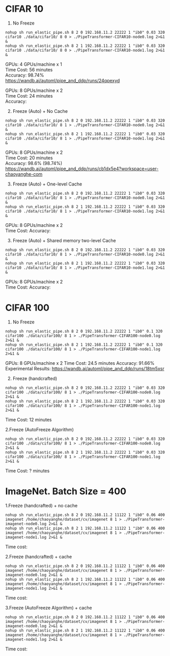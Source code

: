 # CIFAR 10

1. No Freeze
```
nohup sh run_elastic_pipe.sh 8 2 0 192.168.11.2 22222 1 "ib0" 0.03 320 cifar10 ./data/cifar10/ 8 0 > ./PipeTransformer-CIFAR10-node0.log 2>&1 &
nohup sh run_elastic_pipe.sh 8 2 1 192.168.11.2 22222 1 "ib0" 0.03 320 cifar10 ./data/cifar10/ 8 0 > ./PipeTransformer-CIFAR10-node1.log 2>&1 &
```
GPUs: 4 GPUs/machine x 1 \
Time Cost: 56 minutes \
Accuracy: 98.74% \
https://wandb.ai/automl/pipe_and_ddp/runs/24qpexyd 

GPUs: 8 GPUs/machine x 2 \
Time Cost: 24 minutes \
Accuracy: 

2. Freeze (Auto) + No Cache
```
nohup sh run_elastic_pipe.sh 8 2 0 192.168.11.2 22222 1 "ib0" 0.03 320 cifar10 ./data/cifar10/ 8 1 > ./PipeTransformer-CIFAR10-node0.log 2>&1 &
nohup sh run_elastic_pipe.sh 8 2 1 192.168.11.2 22222 1 "ib0" 0.03 320 cifar10 ./data/cifar10/ 8 1 > ./PipeTransformer-CIFAR10-node1.log 2>&1 &
```
GPUs: 8 GPUs/machine x 2 \
Time Cost: 20 minutes \
Accuracy: 98.6% (98.74%) \
https://wandb.ai/automl/pipe_and_ddp/runs/cb1dx5e4?workspace=user-chaoyanghe-com



3. Freeze (Auto) + One-level Cache
```
nohup sh run_elastic_pipe.sh 8 2 0 192.168.11.2 22222 1 "ib0" 0.03 320 cifar10 ./data/cifar10/ 8 1 > ./PipeTransformer-CIFAR10-node0.log 2>&1 &
nohup sh run_elastic_pipe.sh 8 2 1 192.168.11.2 22222 1 "ib0" 0.03 320 cifar10 ./data/cifar10/ 8 1 > ./PipeTransformer-CIFAR10-node1.log 2>&1 &
```
GPUs: 8 GPUs/machine x 2 \
Time Cost: 
Accuracy: 

3. Freeze (Auto) + Shared memory two-level Cache
```
nohup sh run_elastic_pipe.sh 8 2 0 192.168.11.2 22222 1 "ib0" 0.03 320 cifar10 ./data/cifar10/ 8 1 > ./PipeTransformer-CIFAR10-node0.log 2>&1 &
nohup sh run_elastic_pipe.sh 8 2 1 192.168.11.2 22222 1 "ib0" 0.03 320 cifar10 ./data/cifar10/ 8 1 > ./PipeTransformer-CIFAR10-node1.log 2>&1 &
```
GPUs: 8 GPUs/machine x 2 \
Time Cost: 
Accuracy: 

# CIFAR 100
1. No Freeze
```
nohup sh run_elastic_pipe.sh 8 2 0 192.168.11.2 22222 1 "ib0" 0.1 320 cifar100 ./data/cifar100/ 8 1 > ./PipeTransformer-CIFAR100-node0.log 2>&1 &
nohup sh run_elastic_pipe.sh 8 2 1 192.168.11.2 22222 1 "ib0" 0.1 320 cifar100 ./data/cifar100/ 8 1 > ./PipeTransformer-CIFAR100-node1.log 2>&1 &
```
GPUs: 8 GPUs/machine x 2
Time Cost: 24.5 minutes
Accuracy: 91.66%
Experimental Results: https://wandb.ai/automl/pipe_and_ddp/runs/18tm5xsr

2. Freeze (handcrafted)
```
nohup sh run_elastic_pipe.sh 8 2 0 192.168.11.2 22222 1 "ib0" 0.03 320 cifar100 ./data/cifar100/ 8 1 > ./PipeTransformer-CIFAR100-node0.log 2>&1 &
nohup sh run_elastic_pipe.sh 8 2 1 192.168.11.2 22222 1 "ib0" 0.03 320 cifar100 ./data/cifar100/ 8 1 > ./PipeTransformer-CIFAR100-node1.log 2>&1 &
```
Time Cost: 12 minutes


2.Freeze (AutoFreeze Algorithm)
```
nohup sh run_elastic_pipe.sh 8 2 0 192.168.11.2 22222 1 "ib0" 0.03 320 cifar100 ./data/cifar100/ 8 1 > ./PipeTransformer-CIFAR100-node0.log 2>&1 &
nohup sh run_elastic_pipe.sh 8 2 1 192.168.11.2 22222 1 "ib0" 0.03 320 cifar100 ./data/cifar100/ 8 1 > ./PipeTransformer-CIFAR100-node1.log 2>&1 &
```
Time Cost: ? minutes

# ImageNet. Batch Size = 400

1.Freeze (handcrafted) + no cache
```
nohup sh run_elastic_pipe.sh 8 2 0 192.168.11.2 11122 1 "ib0" 0.06 400 imagenet /home/chaoyanghe/dataset/cv/imagenet 8 1 > ./PipeTransformer-imagenet-node0.log 2>&1 &
nohup sh run_elastic_pipe.sh 8 2 1 192.168.11.2 11122 1 "ib0" 0.06 400 imagenet /home/chaoyanghe/dataset/cv/imagenet 8 1 > ./PipeTransformer-imagenet-node1.log 2>&1 &

```
Time cost: 

2.Freeze (handcrafted) + cache
```
nohup sh run_elastic_pipe.sh 8 2 0 192.168.11.2 11122 1 "ib0" 0.06 400 imagenet /home/chaoyanghe/dataset/cv/imagenet 8 1 > ./PipeTransformer-imagenet-node0.log 2>&1 &
nohup sh run_elastic_pipe.sh 8 2 1 192.168.11.2 11122 1 "ib0" 0.06 400 imagenet /home/chaoyanghe/dataset/cv/imagenet 8 1 > ./PipeTransformer-imagenet-node1.log 2>&1 &

```
Time cost: 

3.Freeze (AutoFreeze Algorithm) + cache
```
nohup sh run_elastic_pipe.sh 8 2 0 192.168.11.2 11122 1 "ib0" 0.06 400 imagenet /home/chaoyanghe/dataset/cv/imagenet 8 1 > ./PipeTransformer-imagenet-node0.log 2>&1 &
nohup sh run_elastic_pipe.sh 8 2 1 192.168.11.2 11122 1 "ib0" 0.06 400 imagenet /home/chaoyanghe/dataset/cv/imagenet 8 1 > ./PipeTransformer-imagenet-node1.log 2>&1 &
```
Time cost: